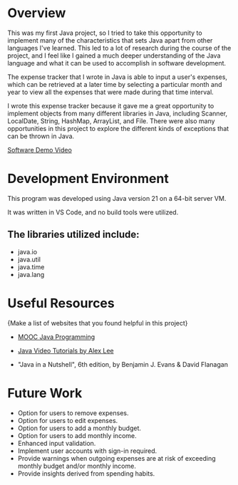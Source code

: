 # Overview

This was my first Java project, so I tried to take this opportunity to implement 
many of the characteristics that sets Java apart from other languages I've learned.
This led to a lot of research during the course of the project, and I feel like
I gained a much deeper understanding of the Java language and what it can be used
to accomplish in software development.

The expense tracker that I wrote in Java is able to input a user's expenses, which 
can be retrieved at a later time by selecting a particular month and year to view
all the expenses that were made during that time interval.

I wrote this expense tracker because it gave me a great opportunity to implement
objects from many different libraries in Java, including Scanner, LocalDate, String,
HashMap, ArrayList, and File. There were also many opportunities in this project to 
explore the different kinds of exceptions that can be thrown in Java.

[Software Demo Video](https://youtu.be/TjGt7Z6pIlY)

# Development Environment

This program was developed using Java version 21 on a 64-bit server VM.

It was written in VS Code, and no build tools were utilized.

## The libraries utilized include:
- java.io
- java.util
- java.time
- java.lang

# Useful Resources

{Make a list of websites that you found helpful in this project}

- [MOOC Java Programming](https://java-programming.mooc.fi/part-1)
- [Java Video Tutorials by Alex Lee](https://www.youtube.com/@alexlorenlee)

- "Java in a Nutshell", 6th edition, by Benjamin J. Evans & David Flanagan

# Future Work

- Option for users to remove expenses.
- Option for users to edit expenses.
- Option for users to add a monthly budget.
- Option for users to add monthly income.
- Enhanced input validation.
- Implement user accounts with sign-in required.
- Provide warnings when outgoing expenses are at
  risk of exceeding monthly budget and/or monthly income.
- Provide insights derived from spending habits.
